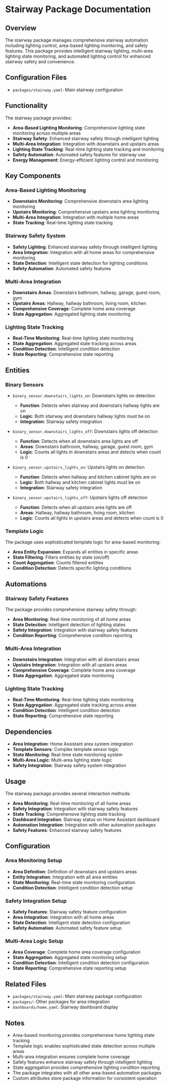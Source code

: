 # Stairway Package Documentation

## Overview
The stairway package manages comprehensive stairway automation including lighting control, area-based lighting monitoring, and safety features. This package provides intelligent stairway lighting, multi-area lighting state monitoring, and automated lighting control for enhanced stairway safety and convenience.

## Configuration Files
- `packages/stairway.yaml`: Main stairway configuration

## Functionality
The stairway package provides:
- **Area-Based Lighting Monitoring**: Comprehensive lighting state monitoring across multiple areas
- **Stairway Safety**: Enhanced stairway safety through intelligent lighting
- **Multi-Area Integration**: Integration with downstairs and upstairs areas
- **Lighting State Tracking**: Real-time lighting state tracking and monitoring
- **Safety Automation**: Automated safety features for stairway use
- **Energy Management**: Energy-efficient lighting control and monitoring

## Key Components

### Area-Based Lighting Monitoring
- **Downstairs Monitoring**: Comprehensive downstairs area lighting monitoring
- **Upstairs Monitoring**: Comprehensive upstairs area lighting monitoring
- **Multi-Area Integration**: Integration with multiple home areas
- **State Tracking**: Real-time lighting state tracking

### Stairway Safety System
- **Safety Lighting**: Enhanced stairway safety through intelligent lighting
- **Area Integration**: Integration with all home areas for comprehensive monitoring
- **State Detection**: Intelligent state detection for lighting conditions
- **Safety Automation**: Automated safety features

### Multi-Area Integration
- **Downstairs Areas**: Downstairs bathroom, hallway, garage, guest room, gym
- **Upstairs Areas**: Hallway, hallway bathroom, living room, kitchen
- **Comprehensive Coverage**: Complete home area coverage
- **State Aggregation**: Aggregated lighting state monitoring

### Lighting State Tracking
- **Real-Time Monitoring**: Real-time lighting state monitoring
- **State Aggregation**: Aggregated state tracking across areas
- **Condition Detection**: Intelligent condition detection
- **State Reporting**: Comprehensive state reporting

## Entities

### Binary Sensors
- `binary_sensor.downstairs_lights_on`: Downstairs lights on detection
  - **Function**: Detects when stairway and downstairs hallway lights are on
  - **Logic**: Both stairway and downstairs hallway lights must be on
  - **Integration**: Stairway safety integration

- `binary_sensor.downstairs_lights_off`: Downstairs lights off detection
  - **Function**: Detects when all downstairs area lights are off
  - **Areas**: Downstairs bathroom, hallway, garage, guest room, gym
  - **Logic**: Counts all lights in downstairs areas and detects when count is 0

- `binary_sensor.upstairs_lights_on`: Upstairs lights on detection
  - **Function**: Detects when hallway and kitchen cabinet lights are on
  - **Logic**: Both hallway and kitchen cabinet lights must be on
  - **Integration**: Stairway safety integration

- `binary_sensor.upstairs_lights_off`: Upstairs lights off detection
  - **Function**: Detects when all upstairs area lights are off
  - **Areas**: Hallway, hallway bathroom, living room, kitchen
  - **Logic**: Counts all lights in upstairs areas and detects when count is 0

### Template Logic
The package uses sophisticated template logic for area-based monitoring:
- **Area Entity Expansion**: Expands all entities in specific areas
- **State Filtering**: Filters entities by state (on/off)
- **Count Aggregation**: Counts filtered entities
- **Condition Detection**: Detects specific lighting conditions

## Automations

### Stairway Safety Features
The package provides comprehensive stairway safety through:
- **Area Monitoring**: Real-time monitoring of all home areas
- **State Detection**: Intelligent detection of lighting states
- **Safety Integration**: Integration with stairway safety features
- **Condition Reporting**: Comprehensive condition reporting

### Multi-Area Integration
- **Downstairs Integration**: Integration with all downstairs areas
- **Upstairs Integration**: Integration with all upstairs areas
- **Comprehensive Coverage**: Complete home area coverage
- **State Aggregation**: Aggregated state monitoring

### Lighting State Tracking
- **Real-Time Monitoring**: Real-time lighting state monitoring
- **State Aggregation**: Aggregated state tracking across areas
- **Condition Detection**: Intelligent condition detection
- **State Reporting**: Comprehensive state reporting

## Dependencies
- **Area Integration**: Home Assistant area system integration
- **Template Sensors**: Complex template sensor logic
- **State Monitoring**: Real-time state monitoring system
- **Multi-Area Logic**: Multi-area lighting state logic
- **Safety Integration**: Stairway safety system integration

## Usage
The stairway package provides several interaction methods:
- **Area Monitoring**: Real-time monitoring of all home areas
- **Safety Integration**: Integration with stairway safety features
- **State Tracking**: Comprehensive lighting state tracking
- **Dashboard Integration**: Stairway status on Home Assistant dashboard
- **Automation Integration**: Integration with other automation packages
- **Safety Features**: Enhanced stairway safety features

## Configuration

### Area Monitoring Setup
- **Area Definition**: Definition of downstairs and upstairs areas
- **Entity Integration**: Integration with all area entities
- **State Monitoring**: Real-time state monitoring configuration
- **Condition Detection**: Intelligent condition detection setup

### Safety Integration Setup
- **Safety Features**: Stairway safety feature configuration
- **Area Integration**: Integration with all home areas
- **State Detection**: Intelligent state detection configuration
- **Safety Automation**: Automated safety feature setup

### Multi-Area Logic Setup
- **Area Coverage**: Complete home area coverage configuration
- **State Aggregation**: Aggregated state monitoring setup
- **Condition Detection**: Intelligent condition detection configuration
- **State Reporting**: Comprehensive state reporting setup

## Related Files
- `packages/stairway.yaml`: Main stairway package configuration
- `packages/`: Other packages for area integration
- `dashboards/home.yaml`: Stairway dashboard display

## Notes
- Area-based monitoring provides comprehensive home lighting state tracking
- Template logic enables sophisticated state detection across multiple areas
- Multi-area integration ensures complete home coverage
- Safety features enhance stairway safety through intelligent lighting
- State aggregation provides comprehensive lighting condition reporting
- The package integrates with all other area-based automation packages
- Custom attributes store package information for consistent operation
